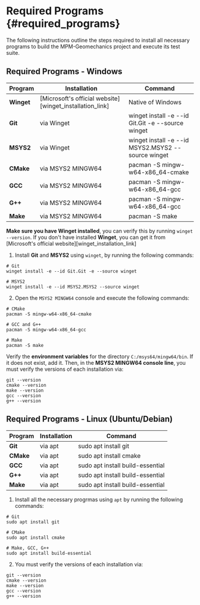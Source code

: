 # Required Programs {#required_programs}

The following instructions outline the steps required to install all necessary programs to build the MPM-Geomechanics project and execute its test suite.

## Required Programs - Windows

| Program    | Installation                                             | Command                                            |
| ---------- | -------------------------------------------------------- | -------------------------------------------------- |
| **Winget** | [Microsoft's official website][winget_installation_link] | Native of Windows                                  |
| **Git**    | via Winget                                               | winget install -e --id Git.Git -e --source winget  |
| **MSYS2**  | via Winget                                               | winget install -e --id MSYS2.MSYS2 --source winget |
| **CMake**  | via MSYS2 MINGW64                                        | pacman -S mingw-w64-x86_64-cmake                   |
| **GCC**    | via MSYS2 MINGW64                                        | pacman -S mingw-w64-x86_64-gcc                     |
| **G++**    | via MSYS2 MINGW64                                        | pacman -S mingw-w64-x86_64-gcc                     |
| **Make**   | via MSYS2 MINGW64                                        | pacman -S make                                     |

**Make sure you have Winget installed**, you can verify this by running `winget --version`. If you don't have installed **Winget**, you can get it from [Microsoft's official website][winget_installation_link]

1. Install **Git** and **MSYS2** using `winget`, by running the following commands:

```
# Git
winget install -e --id Git.Git -e --source winget

# MSYS2
winget install -e --id MSYS2.MSYS2 --source winget
```

2. Open the `MSYS2 MINGW64` console and execute the following commands:

```
# CMake
pacman -S mingw-w64-x86_64-cmake

# GCC and G++
pacman -S mingw-w64-x86_64-gcc

# Make
pacman -S make
```

Verify the **environment variables** for the directory `C:/msys64/mingw64/bin`. If it does not exist, add it.
Then, in the **MSYS2 MINGW64 console line**, you must verify the versions of each installation via:

```
git --version
cmake --version
make --version 
gcc --version   
g++ --version   
```

## Required Programs - Linux (Ubuntu/Debian)

| Program   | Installation | Command                          |
| --------- | ------------ | -------------------------------- |
| **Git**   | via apt      | sudo apt install git             |
| **CMake** | via apt      | sudo apt install cmake           |
| **GCC**   | via apt      | sudo apt install build-essential |
| **G++**   | via apt      | sudo apt install build-essential |
| **Make**  | via apt      | sudo apt install build-essential |

1. Install all the necessary progrmas using `apt` by running the following commands:

```
# Git
sudo apt install git

# CMake
sudo apt install cmake

# Make, GCC, G++
sudo apt install build-essential
```

2. You must verify the versions of each installation via:

```
git --version
cmake --version
make --version 
gcc --version   
g++ --version   
```